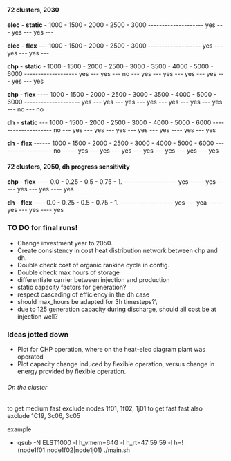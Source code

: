 

#### 72 clusters, 2030

__elec__  -  __static__ -  1000  -  1500  -  2000  -  2500  -  3000
--------------------  yes --- yes ---  yes  ---     

__elec__  -  __flex__  ---  1000  -  1500  -  2000  -  2500  -  3000
-------------------  yes ---  yes  ---  yes  --- 

__chp__  -  __static__  -  1000  -  1500  -  2000  -  2500  -  3000 - 3500 - 4000 - 5000 - 6000
-------------------  yes  ---  yes ---  no  ---  yes  ---  yes  --- yes --- yes --- yes --- yes

__chp__  -  __flex__  ----  1000  - 1500  -  2000  -  2500  -  3000 - 3500 - 4000 - 5000 - 6000
--------------------  yes --- yes  ---  yes  ---  yes   ---   yes --- yes --- yes --- no --- no

__dh__  -  __static__  ---  1000  -  1500  -  2000  -  2500  -  3000 - 4000 - 5000 - 6000
--------------------  no  ---  yes ---  yes --- yes  ---  yes  --- yes ---- yes --- yes

__dh__  -  __flex__  ------  1000  -  1500  -  2000  -  2500  -  3000 - 4000 - 5000 - 6000
-------------------  no  -----  yes  ---  yes   ---   yes  --- yes --- yes --- yes --- yes



#### 72 clusters, 2050, dh progress sensitivity


__chp__  -  __flex__  ---- 0.0 -  0.25  - 0.5  -  0.75  -  1. 
-------------------  yes ----- yes  -----  yes  ---  yes   ----   yes

__dh__  -  __flex__  ----  0.0 - 0.25  - 0.5  -  0.75  -  1. 
-------------------  yes --- yea  -----  yes  ---  yes   ----   yes


### TO DO for final runs!

- Change investment year to 2050.
- Create consistency in cost heat distribution network between chp and dh.
- Double check cost of organic rankine cycle in config.
- Double check max hours of storage
- differentiate carrier between injection and production
- static capacity factors for generation?
- respect cascading of efficiency in the dh case
- should max_hours be adapted for 3h timesteps?\
- due to 125 generation capacity during discharge, should all cost be at injection well?


### Ideas jotted down

- Plot for CHP operation, where on the heat-elec diagram plant was operated
- Plot capacity change induced by flexible operation, versus change in energy provided by flexible operation.


###### On the cluster

to get medium fast exclude nodes 1f01, 1f02, 1j01
to get fast fast also exclude 1C19, 3c06, 3c05

example
- qsub -N ELST1000 -l h_vmem=64G -l h_rt=47:59:59 -l h=!(node1f01|node1f02|node1j01) ./main.sh